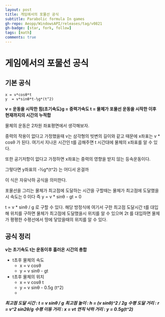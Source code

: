 ```yaml
---
layout: post
title: 게임에서의 포물선 공식
subtitle: Parabolic formula In games
gh-repo: Aeopp/WindowsAPI/releases/tag/v0821
gh-badge: [star, fork, follow]
tags: [math]
comments: true
---
```


# 게임에서의 포물선 공식

## 기본 공식
```
x = v*cosθ*t
y  = v*sinθ*t-½g*(t^2)
```
**v = 운동을 시작한 힘(초기속도)g = 중력가속도 t = 물체가 포물선 운동을 시작한 이후 현재까지의 시간의 누적합**

물체의 운동은 2차원 좌표평면에서 생각해보자.

중력의 작용이 없다고 가정했을때 v는 삼각형의 빗변의 길이와 같고 때문에 x좌표는 
v * cosθ 가 된다. 여기서 지나온 시간인 t를 곱해주면 t 시간대에 물체의 x좌표를 알 수 있다.

또한 공기저항이 없다고 가정하면 x좌표는 중력의 영향을 받지 않는 등속운동이다.

그렇다면 y좌표의 -½g*(t^2) 는 어디서 온걸까

이 식은 자유낙하 공식을 의미한다.

포물선을 그리는 물체가 최고점에 도달하는 시간을 구할때는 물체가 최고점에 도달했을시 속도는 0 이다 즉 y = v * sinθ - gt = 0

t = v * sinθ / g 로 구할 수 있다.
해당 방정식에 여기서 구한 최고점 도달시간 t를 대입해 위치를 구하면 물체가 최고점에 도달했을시 위치를 알 수 있으며 2t 를 대입하면
물체가 평평한 수평선에서 땅에 닿았을때의 위치를 알 수 있다.

## 공식 정리
**v는 초기속도 t는 운동이후 흘러온 시간의 총합**

* t초후 물체의 속도
	* x = v cosθ
	* y = v sinθ - gt
* t초후 물체의 위치
	* x = v cosθ t 
	* y = v sinθ - 0.5g (t^2)
	* 
***최고점 도달 시간 : t = v sinθ / g***
***최고점 높이  : h = (v sinθ)^2 / 2g*** 
***수평 도달 거리  : r = v^2 sin2θ/g***
***수평 이동 거리  : x = vt***
***연직 낙하 거리 : y = 0.5g(t^2)***

